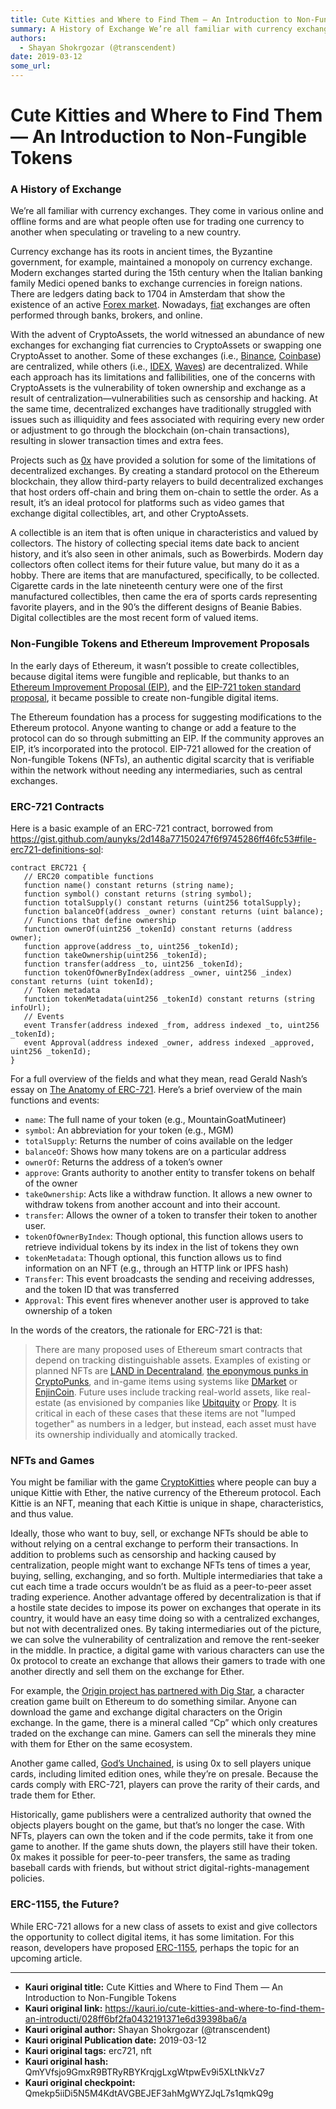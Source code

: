 ```yaml
---
title: Cute Kitties and Where to Find Them — An Introduction to Non-Fungible Tokens 
summary: A History of Exchange We’re all familiar with currency exchanges. They come in various online and offline forms and are what people often use for trading one currency to another when speculating or traveling to a new country. Currency exchange has its roots in ancient times, the Byzantine government, for example, maintained a monopoly on currency exchange. Modern exchanges started during the 15th century when the Italian banking family Medici opened banks to exchange currencies in foreign nation
authors:
  - Shayan Shokrgozar (@transcendent)
date: 2019-03-12
some_url: 
---
```


# Cute Kitties and Where to Find Them — An Introduction to Non-Fungible Tokens 


### A History of Exchange

We’re all familiar with currency exchanges. They come in various online and offline forms and are what people often use for trading one currency to another when speculating or traveling to a new country.

Currency exchange has its roots in ancient times, the Byzantine government, for example, maintained a monopoly on currency exchange. Modern exchanges started during the 15th century when the Italian banking family Medici opened banks to exchange currencies in foreign nations. There are ledgers dating back to 1704 in Amsterdam that show the existence of an active [Forex market](https://www.investopedia.com/terms/forex/f/forex-market.asp). Nowadays, [fiat](https://en.wikipedia.org/wiki/Fiat_money) exchanges are often performed through banks, brokers, and online.

With the advent of CryptoAssets, the world witnessed an abundance of new exchanges for exchanging fiat currencies to CryptoAssets or swapping one CryptoAsset to another. Some of these exchanges (i.e., [Binance](https://www.binance.com/en), [Coinbase](https://www.coinbase.com)) are centralized, while others (i.e., [IDEX](https://idex.market/), [Waves](https://wavesplatform.com)) are decentralized. While each approach has its limitations and fallibilities, one of the concerns with CryptoAssets is the vulnerability of token ownership and exchange as a result of centralization—vulnerabilities such as censorship and hacking. At the same time, decentralized exchanges have traditionally struggled with issues such as illiquidity and fees associated with requiring every new order or adjustment to go through the blockchain (on-chain transactions), resulting in slower transaction times and extra fees.

Projects such as [0x](https://0x.org/) have provided a solution for some of the limitations of decentralized exchanges. By creating a standard protocol on the Ethereum blockchain, they allow third-party relayers to build decentralized exchanges that host orders off-chain and bring them on-chain to settle the order. As a result, it’s an ideal protocol for platforms such as video games that exchange digital collectibles, art, and other CryptoAssets.

A collectible is an item that is often unique in characteristics and valued by collectors. The history of collecting special items date back to ancient history, and it’s also seen in other animals, such as Bowerbirds. Modern day collectors often collect items for their future value, but many do it as a hobby. There are items that are manufactured, specifically, to be collected. Cigarette cards in the late nineteenth century were one of the first manufactured collectibles, then came the era of sports cards representing favorite players, and in the 90’s the different designs of Beanie Babies. Digital collectibles are the most recent form of valued items.

### Non-Fungible Tokens and Ethereum Improvement Proposals

In the early days of Ethereum, it wasn’t possible to create collectibles, because digital items were fungible and replicable, but thanks to an [Ethereum Improvement Proposal (EIP)](https://github.com/ethereum/EIPs/blob/master/EIPS/eip-1.md), and the [EIP-721 token standard proposal](https://github.com/ethereum/EIPs/blob/master/EIPS/eip-721.md), it became possible to create non-fungible digital items.

The Ethereum foundation has a process for suggesting modifications to the Ethereum protocol. Anyone wanting to change or add a feature to the protocol can do so through submitting an EIP. If the community approves an EIP, it’s incorporated into the protocol. EIP-721 allowed for the creation of Non-fungible Tokens (NFTs), an authentic digital scarcity that is verifiable within the network without needing any intermediaries, such as central exchanges.

### ERC-721 Contracts

Here is a basic example of an ERC-721 contract, borrowed from <https://gist.github.com/aunyks/2d148a77150247f6f9745286ff46fc53#file-erc721-definitions-sol>:

```
contract ERC721 {
   // ERC20 compatible functions
   function name() constant returns (string name);
   function symbol() constant returns (string symbol);
   function totalSupply() constant returns (uint256 totalSupply);
   function balanceOf(address _owner) constant returns (uint balance);
   // Functions that define ownership
   function ownerOf(uint256 _tokenId) constant returns (address owner);
   function approve(address _to, uint256 _tokenId);
   function takeOwnership(uint256 _tokenId);
   function transfer(address _to, uint256 _tokenId);
   function tokenOfOwnerByIndex(address _owner, uint256 _index) constant returns (uint tokenId);
   // Token metadata
   function tokenMetadata(uint256 _tokenId) constant returns (string infoUrl);
   // Events
   event Transfer(address indexed _from, address indexed _to, uint256 _tokenId);
   event Approval(address indexed _owner, address indexed _approved, uint256 _tokenId);
}
```

For a full overview of the fields and what they mean, read Gerald Nash’s essay on [The Anatomy of ERC-721](https://medium.com/crypto-currently/the-anatomy-of-erc721-e9db77abfc24). Here’s a brief overview of the main functions and events:

- `name`: The full name of your token (e.g., MountainGoatMutineer)
- `symbol`: An abbreviation for your token (e.g., MGM)
- `totalSupply`: Returns the number of coins available on the ledger
- `balanceOf`: Shows how many tokens are on a particular address
- `ownerOf`: Returns the address of a token’s owner
- `approve`: Grants authority to another entity to transfer tokens on behalf of the owner
- `takeOwnership`: Acts like a withdraw function. It allows a new owner to withdraw tokens from another account and into their account.
- `transfer`: Allows the owner of a token to transfer their token to another user.
- `tokenOfOwnerByIndex`: Though optional, this function allows users to retrieve individual tokens by its index in the list of tokens they own
- `tokenMetadata`: Though optional, this function allows us to find information on an NFT (e.g., through an HTTP link or IPFS hash)
- `Transfer`: This event broadcasts the sending and receiving addresses, and the token ID that was transferred
- `Approval`: This event fires whenever another user is approved to take ownership of a token

In the words of the creators, the rationale for ERC-721 is that:

> There are many proposed uses of Ethereum smart contracts that depend on tracking distinguishable assets. Examples of existing or planned NFTs are [LAND in Decentraland](https://market.decentraland.org), [the eponymous punks in CryptoPunks](https://www.larvalabs.com/cryptopunks), and in-game items using systems like [DMarket](https://dmarket.com) or [EnjinCoin](https://enjincoin.io). Future uses include tracking real-world assets, like real-estate (as envisioned by companies like [Ubitquity](https://www.ubitquity.io) or [Propy](https://propy.com). It is critical in each of these cases that these items are not "lumped together" as numbers in a ledger, but instead, each asset must have its ownership individually and atomically tracked.

### NFTs and Games

You might be familiar with the game [CryptoKitties](https://www.cryptokitties.co/) where people can buy a unique Kittie with Ether, the native currency of the Ethereum protocol. Each Kittie is an NFT, meaning that each Kittie is unique in shape, characteristics, and thus value.

Ideally, those who want to buy, sell, or exchange NFTs should be able to without relying on a central exchange to perform their transactions. In addition to problems such as censorship and hacking caused by centralization, people might want to exchange NFTs tens of times a year, buying, selling, exchanging, and so forth. Multiple intermediaries that take a cut each time a trade occurs wouldn’t be as fluid as a peer-to-peer asset trading experience. Another advantage offered by decentralization is that if a hostile state decides to impose its power on exchanges that operate in its country, it would have an easy time doing so with a centralized exchanges, but not with decentralized ones. By taking intermediaries out of the picture, we can solve the vulnerability of centralization and remove the rent-seeker in the middle. In practice, a digital game with various characters can use the 0x protocol to create an exchange that allows their gamers to trade with one another directly and sell them on the exchange for Ether.

For example, the [Origin project has partnered with Dig Star](https://medium.com/originprotocol/origin-metaps-to-build-a-decentralized-marketplace-for-non-fungible-tokens-nfts-387e5d29c437), a character creation game built on Ethereum to do something similar. Anyone can download the game and exchange digital characters on the Origin exchange. In the game, there is a mineral called “Cp” which only creatures traded on the exchange can mine. Gamers can sell the minerals they mine with them for Ether on the same ecosystem.

Another game called, [God’s Unchained](https://godsunchained.com/), is using 0x to sell players unique cards, including limited edition ones, while they’re on presale. Because the cards comply with ERC-721, players can prove the rarity of their cards, and trade them for Ether.

Historically, game publishers were a centralized authority that owned the objects players bought on the game, but that’s no longer the case. With NFTs, players can own the token and if the code permits, take it from one game to another. If the game shuts down, the players still have their token. 0x makes it possible for peer-to-peer transfers, the same as trading baseball cards with friends, but without strict digital-rights-management policies.

### ERC-1155, the Future?

While ERC-721 allows for a new class of assets to exist and give collectors the opportunity to collect digital items, it has some limitation. For this reason, developers have proposed [ERC-1155](https://github.com/ethereum/eips/issues/1155), perhaps the topic for an upcoming article.


---

- **Kauri original title:** Cute Kitties and Where to Find Them — An Introduction to Non-Fungible Tokens 
- **Kauri original link:** https://kauri.io/cute-kitties-and-where-to-find-them-an-introducti/028ff6bf2fa0432191371e6d39398ba6/a
- **Kauri original author:** Shayan Shokrgozar (@transcendent)
- **Kauri original Publication date:** 2019-03-12
- **Kauri original tags:** erc721, nft
- **Kauri original hash:** QmYVfsjo9GmxR9BTRyRBYKrqjgLxgWtpwEv9i5XLtNkVz7
- **Kauri original checkpoint:** Qmekp5iiDi5N5M4KdtAVGBEJEF3ahMgWYZJqL7s1qmkQ9g



